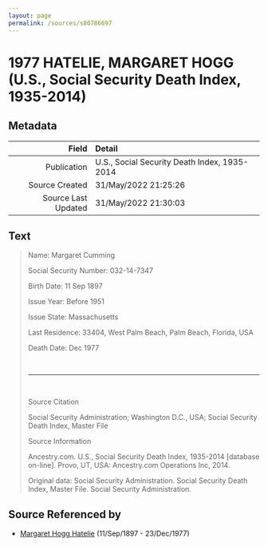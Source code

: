 ```yaml
---
layout: page
permalink: /sources/s80786697
---
```


# 1977 HATELIE, MARGARET HOGG (U.S., Social Security Death Index, 1935-2014)

## Metadata
Field | Detail
---:|:---
Publication | U.S., Social Security Death Index, 1935-2014
Source Created | 31/May/2022 21:25:26
Source Last Updated | 31/May/2022 21:30:03

## Text

> Name: Margaret Cumming
>
> Social Security Number: 032-14-7347
>
> Birth Date: 11 Sep 1897
>
> Issue Year: Before 1951
>
> Issue State: Massachusetts
>
> Last Residence: 33404, West Palm Beach, Palm Beach, Florida, USA
>
> Death Date: Dec 1977
>
> <br/>
>
> ---
>
> <br/>
>
> Source Citation
>
> Social Security Administration; Washington D.C., USA; Social Security Death Index, Master File
>
> Source Information
>
> Ancestry.com. U.S., Social Security Death Index, 1935-2014 [database on-line]. Provo, UT, USA: Ancestry.com Operations Inc, 2014.
>
> Original data: Social Security Administration. Social Security Death Index, Master File. Social Security Administration.
>

## Source Referenced by

* [Margaret Hogg Hatelie](../people/@43723296@-margaret-hogg-hatelie-b1897-9-11-d1977-12-23.md) (11/Sep/1897 - 23/Dec/1977)

